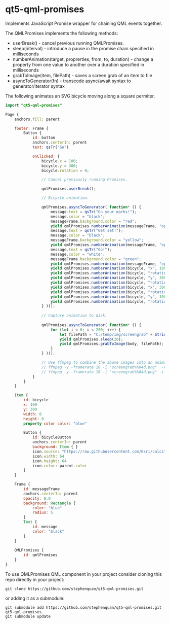 # qt5-qml-promises

Implements JavaScript Promise wrapper for chaining QML events together.

The QMLPromises implements the following methods:

 - userBreak() - cancel previous running QMLPromises.
 - sleep(interval) - introduce a pause in the promise chain specified in milliseconds
 - numberAnimation(target, proprerties, from, to, duration) - change a property from one value to another over a duration specified in milliseconds
 - grabToImage(item, filePath) - saves a screen grab of an item to file
 - asyncToGenerator(fn) - transcode async/await syntax to generator/iterator syntax

The following animates an SVG bicycle moving along a square permiter.

```qml
import "qt5-qml-promises"

Page {
    anchors.fill: parent

    footer: Frame {
        Button {
            id: button
            anchors.centerIn: parent
            text: qsTr("Go")

            onClicked: {
                bicycle.x = 100;
                bicycle.y = 300;
                bicycle.rotation = 0;

                // Cancel previously running Promises.

                qmlPromises.userBreak();

                // Bicycle animation.

                qmlPromises.asyncToGenerator( function* () {
                    message.text = qsTr("On your marks!");
                    message.color = "black";
                    messageFrame.background.color = "red";
                    yield qmlPromises.numberAnimation(messageFrame, "opacity", 1.0, 0.0, 1000);
                    message.text = qsTr("Get set!");
                    message.color = "black";
                    messageFrame.background.color = "yellow";
                    yield qmlPromises.numberAnimation(messageFrame, "opacity", 1.0, 0.0, 1000);
                    message.text = qsTr("Go!");
                    message.color = "white";
                    messageFrame.background.color = "green";
                    yield qmlPromises.numberAnimation(messageFrame, "opacity", 1.0, 0.0, 1000);
                    yield qmlPromises.numberAnimation(bicycle, "x", 100, 300, 1000);
                    yield qmlPromises.numberAnimation(bicycle, "rotation", 0, -90, 500);
                    yield qmlPromises.numberAnimation(bicycle, "y", 300, 100, 1000);
                    yield qmlPromises.numberAnimation(bicycle, "rotation", -90, -180, 500);
                    yield qmlPromises.numberAnimation(bicycle, "x", 300, 100, 1000);
                    yield qmlPromises.numberAnimation(bicycle, "rotation", 180, 90, 500);
                    yield qmlPromises.numberAnimation(bicycle, "y", 100, 300, 1000);
                    yield qmlPromises.numberAnimation(bicycle, "rotation", 90, 0, 500);
                } )();
                
                // Capture animation to disk.
                
                qmlPromises.asyncToGenerator( function* () {
                    for (let i = 0; i < 200; i++) {
                        let filePath = "C:/temp/img/screengrab" + String(i).padStart(4, '0') + ".png";
                        yield qmlPromises.sleep(20);
                        yield qmlPromises.grabToImage(body, filePath);
                    }
                } )();

                // Use ffmpeg to combine the above images into an animated gif
                // ffmpeg -y -framerate 10 -i "screengrab%%04d.png"  -vf fps=10,palettegen pal.png
                // ffmpeg -y -framerate 10 -i "screengrab%%04d.png" -i pal.png -lavfi "fps=10 [x]; [x][1:v] paletteuse" out.gif
            }
        }
    }

    Item {
        id: bicycle
        x: 100
        y: 300
        width: 0
        height: 0
        property color color: "blue"

        Button {
            id: bicycleButton
            anchors.centerIn: parent
            background: Item { }
            icon.source: "https://raw.githubusercontent.com/Esri/calcite-ui-icons/master/icons/biking-32.svg"
            icon.width: 64
            icon.height: 64
            icon.color: parent.color
        }
    }

    Frame {
        id: messageFrame
        anchors.centerIn: parent
        opacity: 0.0
        background: Rectangle {
            color: "blue"
            radius: 5
        }
        Text {
            id: message
            color: "black"
        }
    }
    
    QMLPromises {
        id: qmlPromises
    }
}
```

To use QMLPromises QML component in your project consider cloning this repo directly in your project:

    git clone https://github.com/stephenquan/qt5-qml-promises.git
    
or adding it as a submodule:

    git submodule add https://github.com/stephenquan/qt5-qml-promises.git qt5-qml-promises
    git submodule update
